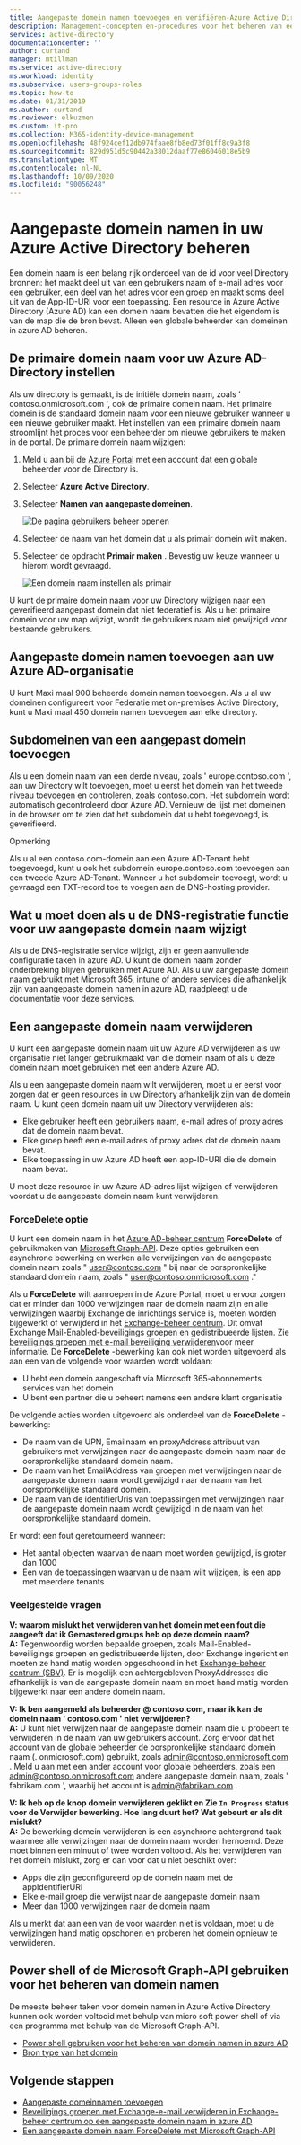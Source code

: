 ```yaml
---
title: Aangepaste domein namen toevoegen en verifiëren-Azure Active Directory | Microsoft Docs
description: Management-concepten en-procedures voor het beheren van een domein naam in Azure Active Directory
services: active-directory
documentationcenter: ''
author: curtand
manager: mtillman
ms.service: active-directory
ms.workload: identity
ms.subservice: users-groups-roles
ms.topic: how-to
ms.date: 01/31/2019
ms.author: curtand
ms.reviewer: elkuzmen
ms.custom: it-pro
ms.collection: M365-identity-device-management
ms.openlocfilehash: 48f924cef12db974faae8fb8ed73f01ff8c9a3f8
ms.sourcegitcommit: 829d951d5c90442a38012daaf77e86046018e5b9
ms.translationtype: MT
ms.contentlocale: nl-NL
ms.lasthandoff: 10/09/2020
ms.locfileid: "90056248"
---
```

# <a name="managing-custom-domain-names-in-your-azure-active-directory"></a>Aangepaste domein namen in uw Azure Active Directory beheren

Een domein naam is een belang rijk onderdeel van de id voor veel Directory bronnen: het maakt deel uit van een gebruikers naam of e-mail adres voor een gebruiker, een deel van het adres voor een groep en maakt soms deel uit van de App-ID-URI voor een toepassing. Een resource in Azure Active Directory (Azure AD) kan een domein naam bevatten die het eigendom is van de map die de bron bevat. Alleen een globale beheerder kan domeinen in azure AD beheren.

## <a name="set-the-primary-domain-name-for-your-azure-ad-directory"></a>De primaire domein naam voor uw Azure AD-Directory instellen

Als uw directory is gemaakt, is de initiële domein naam, zoals ' contoso.onmicrosoft.com ', ook de primaire domein naam. Het primaire domein is de standaard domein naam voor een nieuwe gebruiker wanneer u een nieuwe gebruiker maakt. Het instellen van een primaire domein naam stroomlijnt het proces voor een beheerder om nieuwe gebruikers te maken in de portal. De primaire domein naam wijzigen:

1. Meld u aan bij de [Azure Portal](https://portal.azure.com) met een account dat een globale beheerder voor de Directory is.
2. Selecteer **Azure Active Directory**.
3. Selecteer **Namen van aangepaste domeinen**.
  
   ![De pagina gebruikers beheer openen](./media/domains-manage/add-custom-domain.png)
4. Selecteer de naam van het domein dat u als primair domein wilt maken.
5. Selecteer de opdracht **Primair maken** . Bevestig uw keuze wanneer u hierom wordt gevraagd.
  
   ![Een domein naam instellen als primair](./media/domains-manage/make-primary-domain.png)

U kunt de primaire domein naam voor uw Directory wijzigen naar een geverifieerd aangepast domein dat niet federatief is. Als u het primaire domein voor uw map wijzigt, wordt de gebruikers naam niet gewijzigd voor bestaande gebruikers.

## <a name="add-custom-domain-names-to-your-azure-ad-organization"></a>Aangepaste domein namen toevoegen aan uw Azure AD-organisatie

U kunt Maxi maal 900 beheerde domein namen toevoegen. Als u al uw domeinen configureert voor Federatie met on-premises Active Directory, kunt u Maxi maal 450 domein namen toevoegen aan elke directory.

## <a name="add-subdomains-of-a-custom-domain"></a>Subdomeinen van een aangepast domein toevoegen

Als u een domein naam van een derde niveau, zoals ' europe.contoso.com ', aan uw Directory wilt toevoegen, moet u eerst het domein van het tweede niveau toevoegen en controleren, zoals contoso.com. Het subdomein wordt automatisch gecontroleerd door Azure AD. Vernieuw de lijst met domeinen in de browser om te zien dat het subdomein dat u hebt toegevoegd, is geverifieerd.

Opmerking

Als u al een contoso.com-domein aan een Azure AD-Tenant hebt toegevoegd, kunt u ook het subdomein europe.contoso.com toevoegen aan een tweede Azure AD-Tenant. Wanneer u het subdomein toevoegt, wordt u gevraagd een TXT-record toe te voegen aan de DNS-hosting provider.

## <a name="what-to-do-if-you-change-the-dns-registrar-for-your-custom-domain-name"></a>Wat u moet doen als u de DNS-registratie functie voor uw aangepaste domein naam wijzigt

Als u de DNS-registratie service wijzigt, zijn er geen aanvullende configuratie taken in azure AD. U kunt de domein naam zonder onderbreking blijven gebruiken met Azure AD. Als u uw aangepaste domein naam gebruikt met Microsoft 365, intune of andere services die afhankelijk zijn van aangepaste domein namen in azure AD, raadpleegt u de documentatie voor deze services.

## <a name="delete-a-custom-domain-name"></a>Een aangepaste domein naam verwijderen

U kunt een aangepaste domein naam uit uw Azure AD verwijderen als uw organisatie niet langer gebruikmaakt van die domein naam of als u deze domein naam moet gebruiken met een andere Azure AD.

Als u een aangepaste domein naam wilt verwijderen, moet u er eerst voor zorgen dat er geen resources in uw Directory afhankelijk zijn van de domein naam. U kunt geen domein naam uit uw Directory verwijderen als:

* Elke gebruiker heeft een gebruikers naam, e-mail adres of proxy adres dat de domein naam bevat.
* Elke groep heeft een e-mail adres of proxy adres dat de domein naam bevat.
* Elke toepassing in uw Azure AD heeft een app-ID-URI die de domein naam bevat.

U moet deze resource in uw Azure AD-adres lijst wijzigen of verwijderen voordat u de aangepaste domein naam kunt verwijderen.

### <a name="forcedelete-option"></a>ForceDelete optie

U kunt een domein naam in het [Azure AD-beheer centrum](https://aad.portal.azure.com) **ForceDelete** of gebruikmaken van [Microsoft Graph-API](/graph/api/domain-forcedelete?view=graph-rest-beta). Deze opties gebruiken een asynchrone bewerking en werken alle verwijzingen van de aangepaste domein naam zoals " user@contoso.com " bij naar de oorspronkelijke standaard domein naam, zoals " user@contoso.onmicrosoft.com ." 

Als u **ForceDelete** wilt aanroepen in de Azure Portal, moet u ervoor zorgen dat er minder dan 1000 verwijzingen naar de domein naam zijn en alle verwijzingen waarbij Exchange de inrichtings service is, moeten worden bijgewerkt of verwijderd in het [Exchange-beheer centrum](https://outlook.office365.com/ecp/). Dit omvat Exchange Mail-Enabled-beveiligings groepen en gedistribueerde lijsten. Zie [beveiligings groepen met e-mail beveiliging verwijderen](/Exchange/recipients/mail-enabled-security-groups?view=exchserver-2019#Remove%20mail-enabled%20security%20groups)voor meer informatie. De **ForceDelete** -bewerking kan ook niet worden uitgevoerd als aan een van de volgende voor waarden wordt voldaan:

* U hebt een domein aangeschaft via Microsoft 365-abonnements services van het domein
* U bent een partner die u beheert namens een andere klant organisatie

De volgende acties worden uitgevoerd als onderdeel van de **ForceDelete** -bewerking:

* De naam van de UPN, Emailnaam en proxyAddress attribuut van gebruikers met verwijzingen naar de aangepaste domein naam naar de oorspronkelijke standaard domein naam.
* De naam van het EmailAddress van groepen met verwijzingen naar de aangepaste domein naam wordt gewijzigd naar de naam van het oorspronkelijke standaard domein.
* De naam van de identifierUris van toepassingen met verwijzingen naar de aangepaste domein naam wordt gewijzigd in de naam van het oorspronkelijke standaard domein.

Er wordt een fout geretourneerd wanneer:

* Het aantal objecten waarvan de naam moet worden gewijzigd, is groter dan 1000
* Een van de toepassingen waarvan u de naam wilt wijzigen, is een app met meerdere tenants

### <a name="frequently-asked-questions"></a>Veelgestelde vragen

**V: waarom mislukt het verwijderen van het domein met een fout die aangeeft dat ik Gemastered groups heb op deze domein naam?** <br>
**A:** Tegenwoordig worden bepaalde groepen, zoals Mail-Enabled-beveiligings groepen en gedistribueerde lijsten, door Exchange ingericht en moeten ze hand matig worden opgeschoond in het [Exchange-beheer centrum (SBV)](https://outlook.office365.com/ecp/). Er is mogelijk een achtergebleven ProxyAddresses die afhankelijk is van de aangepaste domein naam en moet hand matig worden bijgewerkt naar een andere domein naam. 

**V: Ik ben aangemeld als beheerder \@ contoso.com, maar ik kan de domein naam ' contoso.com ' niet verwijderen?**<br>
**A:** U kunt niet verwijzen naar de aangepaste domein naam die u probeert te verwijderen in de naam van uw gebruikers account. Zorg ervoor dat het account van de globale beheerder de oorspronkelijke standaard domein naam (. onmicrosoft.com) gebruikt, zoals admin@contoso.onmicrosoft.com . Meld u aan met een ander account voor globale beheerders, zoals een admin@contoso.onmicrosoft.com andere aangepaste domein naam, zoals ' fabrikam.com ', waarbij het account is admin@fabrikam.com .

**V: Ik heb op de knop domein verwijderen geklikt en Zie `In Progress` status voor de Verwijder bewerking. Hoe lang duurt het? Wat gebeurt er als dit mislukt?**<br>
**A:** De bewerking domein verwijderen is een asynchrone achtergrond taak waarmee alle verwijzingen naar de domein naam worden hernoemd. Deze moet binnen een minuut of twee worden voltooid. Als het verwijderen van het domein mislukt, zorg er dan voor dat u niet beschikt over:

* Apps die zijn geconfigureerd op de domein naam met de appIdentifierURI
* Elke e-mail groep die verwijst naar de aangepaste domein naam
* Meer dan 1000 verwijzingen naar de domein naam

Als u merkt dat aan een van de voor waarden niet is voldaan, moet u de verwijzingen hand matig opschonen en proberen het domein opnieuw te verwijderen.

## <a name="use-powershell-or-the-microsoft-graph-api-to-manage-domain-names"></a>Power shell of de Microsoft Graph-API gebruiken voor het beheren van domein namen

De meeste beheer taken voor domein namen in Azure Active Directory kunnen ook worden voltooid met behulp van micro soft power shell of via een programma met behulp van de Microsoft Graph-API.

* [Power shell gebruiken voor het beheren van domein namen in azure AD](/powershell/module/azuread/?view=azureadps-2.0#domains)
* [Bron type van het domein](/graph/api/resources/domain?view=graph-rest-1.0)

## <a name="next-steps"></a>Volgende stappen

* [Aangepaste domeinnamen toevoegen](../fundamentals/add-custom-domain.md?context=azure%2factive-directory%2fusers-groups-roles%2fcontext%2fugr-context)
* [Beveiligings groepen met Exchange-e-mail verwijderen in Exchange-beheer centrum op een aangepaste domein naam in azure AD](/Exchange/recipients/mail-enabled-security-groups?view=exchserver-2019#Remove%20mail-enabled%20security%20groups)
* [Een aangepaste domein naam ForceDelete met Microsoft Graph-API](/graph/api/domain-forcedelete?view=graph-rest-beta)